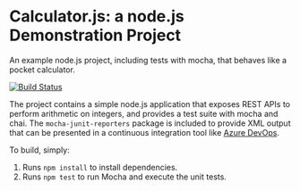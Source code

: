 Calculator.js: a node.js Demonstration Project
==============================================
An example node.js project, including tests with mocha, that behaves like
a pocket calculator.

[![Build Status](https://dev.azure.com/trainingscezary/Integrating%20External%20Source%20Control%20with%20Azure%20Pipelines/_apis/build/status/cszemplinski.calculator?branchName=refs%2Fpull%2F4%2Fmerge)](https://dev.azure.com/trainingscezary/Integrating%20External%20Source%20Control%20with%20Azure%20Pipelines/_build/latest?definitionId=9&branchName=refs%2Fpull%2F4%2Fmerge)

The project contains a simple node.js application that exposes REST APIs
to perform arithmetic on integers, and provides a test suite with mocha
and chai.  The `mocha-junit-reporters` package is included to provide XML
output that can be presented in a continuous integration tool like
[Azure DevOps](https://azure.com/devops).

To build, simply:

1. Runs `npm install` to install dependencies.
2. Runs `npm test` to run Mocha and execute the unit tests.

